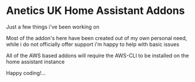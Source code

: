 # Anetics UK Home Assistant Addons
Just a few things i've been working on

Most of the addon's here have been created out of my own personal need, while i do not officially offer support i'm happy to help with basic issues

All of the AWS based addons will require the AWS-CLI to be installed on the home assistant instance

Happy coding!...
